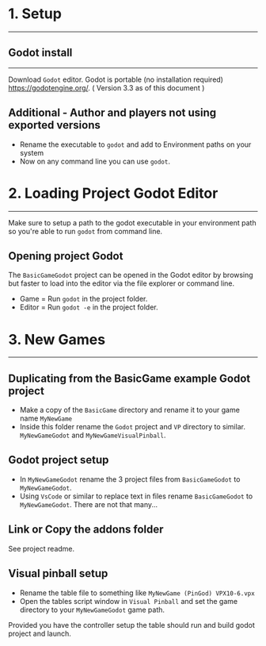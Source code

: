 # 1. Setup
---

## Godot install
---

Download `Godot` editor. Godot is portable (no installation required) https://godotengine.org/. ( Version 3.3 as of this document )

## Additional - Author and players not using exported versions

- Rename the executable to `godot` and add to Environment paths on your system
- Now on any command line you can use `godot`. 

# 2. Loading Project Godot Editor
---

Make sure to setup a path to the godot executable in your environment path so you're able to run `godot` from command line.

## Opening project Godot

The `BasicGameGodot` project can be opened in the Godot editor by browsing but faster to load into the editor via the file explorer or command line.

- Game   = Run `godot` in the project folder.
- Editor = Run `godot -e` in the project folder.

# 3. New Games
---

## Duplicating from the BasicGame example Godot project

- Make a copy of the `BasicGame` directory and rename it to your game name `MyNewGame`
- Inside this folder rename the `Godot` project and `VP` directory to similar. `MyNewGameGodot` and `MyNewGameVisualPinball`.

## Godot project setup

- In `MyNewGameGodot` rename the 3 project files from `BasicGameGodot` to `MyNewGameGodot`.
- Using `VsCode` or similar to replace text in files rename `BasicGameGodot` to `MyNewGameGodot`. There are not that many...

## Link or Copy the addons folder

See project readme.

## Visual pinball setup

- Rename the table file to something like `MyNewGame (PinGod) VPX10-6.vpx`
- Open the tables script window in `Visual Pinball` and set the game directory to your `MyNewGameGodot` game path.

Provided you have the controller setup the table should run and build godot project and launch.


